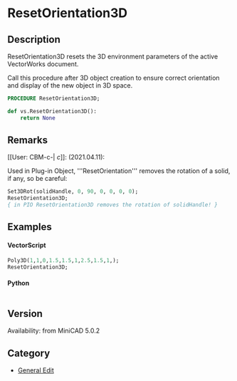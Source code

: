 # ResetOrientation3D

## Description
ResetOrientation3D resets the 3D environment parameters of the active VectorWorks document. 

Call this procedure after 3D object creation to ensure correct orientation and display of the new object in 3D space.

```pascal
PROCEDURE ResetOrientation3D;
```

```python
def vs.ResetOrientation3D():
    return None
```

## Remarks
[[User: CBM-c-| _c_]]: (2021.04.11):

Used in Plug-in Object, '''ResetOrientation''' removes the rotation of a solid, if any, so be careful:
```pascal
Set3DRot(solidHandle, 0, 90, 0, 0, 0, 0);
ResetOrientation3D;
{ in PIO ResetOrientation3D removes the rotation of solidHandle! }
```

## Examples
#### VectorScript ####
```pascal
Poly3D(1,1,0,1.5,1.5,1,2.5,1.5,1,);
ResetOrientation3D;
```
#### Python ####
```python

```

## Version
Availability: from MiniCAD 5.0.2

## Category
* [General Edit](../Categories/General%20Edit.md)
